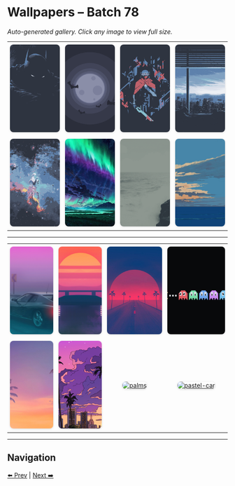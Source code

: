 # Wallpapers – Batch 78

_Auto-generated gallery. Click any image to view full size._

<table style="border-collapse:collapse; width:100%;">
  <tr>
    <td style="padding:6px; vertical-align:middle; text-align:center;"><a href="https://raw.githubusercontent.com/rubiin/wallpapers/master/wallpapers/nord_batman.png"><img src="https://raw.githubusercontent.com/rubiin/wallpapers/master/wallpapers/nord_batman.png" alt="nord_batman" loading="lazy" style="width:300px; height:200px; object-fit:cover; border-radius:8px; box-shadow:0 1px 4px rgba(0,0,0,0.15);"></a></td>
    <td style="padding:6px; vertical-align:middle; text-align:center;"><a href="https://raw.githubusercontent.com/rubiin/wallpapers/master/wallpapers/nord_dracula.png"><img src="https://raw.githubusercontent.com/rubiin/wallpapers/master/wallpapers/nord_dracula.png" alt="nord_dracula" loading="lazy" style="width:300px; height:200px; object-fit:cover; border-radius:8px; box-shadow:0 1px 4px rgba(0,0,0,0.15);"></a></td>
    <td style="padding:6px; vertical-align:middle; text-align:center;"><a href="https://raw.githubusercontent.com/rubiin/wallpapers/master/wallpapers/nord_drifter.jpg"><img src="https://raw.githubusercontent.com/rubiin/wallpapers/master/wallpapers/nord_drifter.jpg" alt="nord_drifter" loading="lazy" style="width:300px; height:200px; object-fit:cover; border-radius:8px; box-shadow:0 1px 4px rgba(0,0,0,0.15);"></a></td>
    <td style="padding:6px; vertical-align:middle; text-align:center;"><a href="https://raw.githubusercontent.com/rubiin/wallpapers/master/wallpapers/nord_scenary.png"><img src="https://raw.githubusercontent.com/rubiin/wallpapers/master/wallpapers/nord_scenary.png" alt="nord_scenary" loading="lazy" style="width:300px; height:200px; object-fit:cover; border-radius:8px; box-shadow:0 1px 4px rgba(0,0,0,0.15);"></a></td>
  </tr>
  <tr>
    <td style="padding:6px; vertical-align:middle; text-align:center;"><a href="https://raw.githubusercontent.com/rubiin/wallpapers/master/wallpapers/nord_sky.jpeg"><img src="https://raw.githubusercontent.com/rubiin/wallpapers/master/wallpapers/nord_sky.jpeg" alt="nord_sky" loading="lazy" style="width:300px; height:200px; object-fit:cover; border-radius:8px; box-shadow:0 1px 4px rgba(0,0,0,0.15);"></a></td>
    <td style="padding:6px; vertical-align:middle; text-align:center;"><a href="https://raw.githubusercontent.com/rubiin/wallpapers/master/wallpapers/northern-lights-night-sky-scenery-digital-art-hd-wallpaper-uhdpaper.com-11%402%40b.jpg"><img src="https://raw.githubusercontent.com/rubiin/wallpapers/master/wallpapers/northern-lights-night-sky-scenery-digital-art-hd-wallpaper-uhdpaper.com-11%402%40b.jpg" alt="northern-lights-night-sky-scenery-digital-art-hd-wallpaper-uhdpaper.com-11@2@b" loading="lazy" style="width:300px; height:200px; object-fit:cover; border-radius:8px; box-shadow:0 1px 4px rgba(0,0,0,0.15);"></a></td>
    <td style="padding:6px; vertical-align:middle; text-align:center;"><a href="https://raw.githubusercontent.com/rubiin/wallpapers/master/wallpapers/ocean-front-2.png"><img src="https://raw.githubusercontent.com/rubiin/wallpapers/master/wallpapers/ocean-front-2.png" alt="ocean-front-2" loading="lazy" style="width:300px; height:200px; object-fit:cover; border-radius:8px; box-shadow:0 1px 4px rgba(0,0,0,0.15);"></a></td>
    <td style="padding:6px; vertical-align:middle; text-align:center;"><a href="https://raw.githubusercontent.com/rubiin/wallpapers/master/wallpapers/ocean-with-clouds.png"><img src="https://raw.githubusercontent.com/rubiin/wallpapers/master/wallpapers/ocean-with-clouds.png" alt="ocean-with-clouds" loading="lazy" style="width:300px; height:200px; object-fit:cover; border-radius:8px; box-shadow:0 1px 4px rgba(0,0,0,0.15);"></a></td>
  </tr>
</table>

<hr/>

<table style="border-collapse:collapse; width:100%;">
  <tr>
    <td style="padding:6px; vertical-align:middle; text-align:center;"><a href="https://raw.githubusercontent.com/rubiin/wallpapers/master/wallpapers/outrun-car-fog.jpg"><img src="https://raw.githubusercontent.com/rubiin/wallpapers/master/wallpapers/outrun-car-fog.jpg" alt="outrun-car-fog" loading="lazy" style="width:300px; height:200px; object-fit:cover; border-radius:8px; box-shadow:0 1px 4px rgba(0,0,0,0.15);"></a></td>
    <td style="padding:6px; vertical-align:middle; text-align:center;"><a href="https://raw.githubusercontent.com/rubiin/wallpapers/master/wallpapers/outrun-car.jpg"><img src="https://raw.githubusercontent.com/rubiin/wallpapers/master/wallpapers/outrun-car.jpg" alt="outrun-car" loading="lazy" style="width:300px; height:200px; object-fit:cover; border-radius:8px; box-shadow:0 1px 4px rgba(0,0,0,0.15);"></a></td>
    <td style="padding:6px; vertical-align:middle; text-align:center;"><a href="https://raw.githubusercontent.com/rubiin/wallpapers/master/wallpapers/outrun-sunset.jpg"><img src="https://raw.githubusercontent.com/rubiin/wallpapers/master/wallpapers/outrun-sunset.jpg" alt="outrun-sunset" loading="lazy" style="width:300px; height:200px; object-fit:cover; border-radius:8px; box-shadow:0 1px 4px rgba(0,0,0,0.15);"></a></td>
    <td style="padding:6px; vertical-align:middle; text-align:center;"><a href="https://raw.githubusercontent.com/rubiin/wallpapers/master/wallpapers/pacman-black.png"><img src="https://raw.githubusercontent.com/rubiin/wallpapers/master/wallpapers/pacman-black.png" alt="pacman-black" loading="lazy" style="width:300px; height:200px; object-fit:cover; border-radius:8px; box-shadow:0 1px 4px rgba(0,0,0,0.15);"></a></td>
  </tr>
  <tr>
    <td style="padding:6px; vertical-align:middle; text-align:center;"><a href="https://raw.githubusercontent.com/rubiin/wallpapers/master/wallpapers/palms-gradient.jpg"><img src="https://raw.githubusercontent.com/rubiin/wallpapers/master/wallpapers/palms-gradient.jpg" alt="palms-gradient" loading="lazy" style="width:300px; height:200px; object-fit:cover; border-radius:8px; box-shadow:0 1px 4px rgba(0,0,0,0.15);"></a></td>
    <td style="padding:6px; vertical-align:middle; text-align:center;"><a href="https://raw.githubusercontent.com/rubiin/wallpapers/master/wallpapers/palms-purple-sky.png"><img src="https://raw.githubusercontent.com/rubiin/wallpapers/master/wallpapers/palms-purple-sky.png" alt="palms-purple-sky" loading="lazy" style="width:300px; height:200px; object-fit:cover; border-radius:8px; box-shadow:0 1px 4px rgba(0,0,0,0.15);"></a></td>
    <td style="padding:6px; vertical-align:middle; text-align:center;"><a href="https://raw.githubusercontent.com/rubiin/wallpapers/master/wallpapers/palms.png"><img src="https://raw.githubusercontent.com/rubiin/wallpapers/master/wallpapers/palms.png" alt="palms" loading="lazy" style="width:300px; height:200px; object-fit:cover; border-radius:8px; box-shadow:0 1px 4px rgba(0,0,0,0.15);"></a></td>
    <td style="padding:6px; vertical-align:middle; text-align:center;"><a href="https://raw.githubusercontent.com/rubiin/wallpapers/master/wallpapers/pastel-car.png"><img src="https://raw.githubusercontent.com/rubiin/wallpapers/master/wallpapers/pastel-car.png" alt="pastel-car" loading="lazy" style="width:300px; height:200px; object-fit:cover; border-radius:8px; box-shadow:0 1px 4px rgba(0,0,0,0.15);"></a></td>
  </tr>
</table>

<hr/>

## Navigation

[⬅️ Prev](index_77.md) | [Next ➡️](index_79.md)
